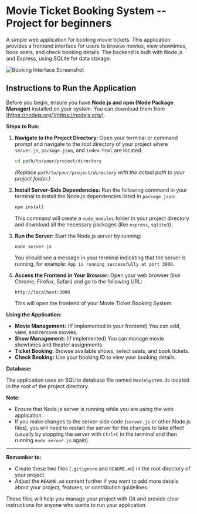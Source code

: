 # Movie Ticket Booking System -- Project for beginners 

A simple web application for booking movie tickets. This application provides a frontend interface for users to browse movies, view showtimes, book seats, and check booking details. The backend is built with Node.js and Express, using SQLite for data storage.

![Booking Interface Screenshot](images/main.png)

## Instructions to Run the Application

Before you begin, ensure you have **Node.js and npm (Node Package Manager)** installed on your system. You can download them from [https://nodejs.org/](https://nodejs.org/).

**Steps to Run:**

1.  **Navigate to the Project Directory:**
    Open your terminal or command prompt and navigate to the root directory of your project where `server.js`, `package.json`, and `index.html` are located.

    ```bash
    cd path/to/your/project/directory
    ```
    *(Replace `path/to/your/project/directory` with the actual path to your project folder.)*

2.  **Install Server-Side Dependencies:**
    Run the following command in your terminal to install the Node.js dependencies listed in `package.json`:

    ```bash
    npm install
    ```
    This command will create a `node_modules` folder in your project directory and download all the necessary packages (like `express`, `sqlite3`).

3.  **Run the Server:**
    Start the Node.js server by running:

    ```bash
    node server.js
    ```
    You should see a message in your terminal indicating that the server is running, for example: `App is running successfully at port 3000`.

4.  **Access the Frontend in Your Browser:**
    Open your web browser (like Chrome, Firefox, Safari) and go to the following URL:

    ```
    http://localhost:3000
    ```
    This will open the frontend of your Movie Ticket Booking System.

**Using the Application:**

*   **Movie Management:** (If implemented in your frontend) You can add, view, and remove movies.
*   **Show Management:** (If implemented) You can manage movie showtimes and theater assignments.
*   **Ticket Booking:** Browse available shows, select seats, and book tickets.
*   **Check Booking:** Use your booking ID to view your booking details.

**Database:**

The application uses an SQLite database file named `MovieSystem.db` located in the root of the project directory.

**Note:**

*   Ensure that Node.js server is running while you are using the web application.
*   If you make changes to the server-side code (`server.js` or other Node.js files), you will need to restart the server for the changes to take effect (usually by stopping the server with `Ctrl+C` in the terminal and then running `node server.js` again).

---

**Remember to:**

*   Create these two files (`.gitignore` and `README.md`) in the root directory of your project.
*   Adjust the `README.md` content further if you want to add more details about your project, features, or contribution guidelines.

These files will help you manage your project with Git and provide clear instructions for anyone who wants to run your application.